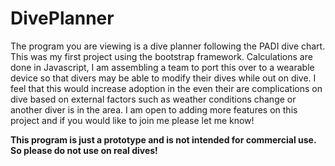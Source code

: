DivePlanner
===========
The program you are viewing is a dive planner following the PADI dive chart. This was my first project using the bootstrap framework. Calculations are done in Javascript, I am assembling a team to port this over to a wearable device so that divers may be able to modify their dives while out on dive. I feel that this would increase adoption in the even their are complications on dive based on external factors such as weather conditions change or another diver is in the area. I am open to adding more features on this project and if you would like to join me please let me know! 



**This program is just a prototype and is not intended for commercial use. So please do not use on real dives!**
